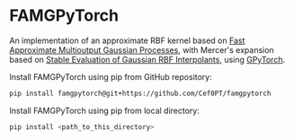 # FAMGPyTorch

An implementation of an approximate RBF kernel based on
[Fast Approximate Multioutput Gaussian Processes](https://doi.org/10.1109/MIS.2022.3169036), with Mercer's expansion
based on [Stable Evaluation of Gaussian RBF Interpolants](https://www.math.iit.edu/~fass/StableGaussianRBFs.pdf), using
[GPyTorch](https://github.com/cornellius-gp/gpytorch).


Install FAMGPyTorch using pip from GitHub repository:

```bash
pip install famgpytorch@git+https://github.com/Cef0PT/famgpytorch
```

Install FAMGPyTorch using pip from local directory:

```bash
pip install <path_to_this_directory>
```